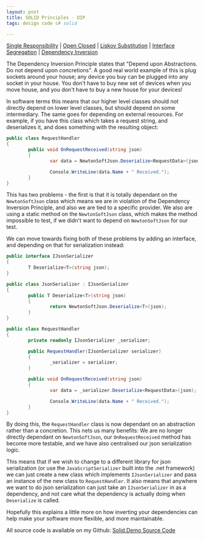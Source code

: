 ```yaml
---
layout: post
title: SOLID Principles - DIP
tags: design code c# solid

---
```



[Single Responsibility][blog-solid-srp] | [Open Closed][blog-solid-ocp] | [Liskov Substitution][blog-solid-lsp] | [Interface Segregation][blog-solid-isp] | [Dependency Inversion][blog-solid-dip]

The Dependency Inversion Principle states that "Depend upon Abstractions. Do not depend upon concretions".  A good real world example of this is plug sockets around your house; any device you buy can be plugged into any socket in your house.  You don't have to buy new set of devices when you move house, and you don't have to buy a new house for your devices!

In software terms this means that our higher level classes should not directly depend on lower level classes, but should depend on some intermediary.  The same goes for depending on external resources.  For example, if you have this class which takes a request string, and deserializes it, and does something with the resulting object:

```csharp
public class RequestHandler
{
		public void OnRequestReceived(string json)
		{
				var data = NewtonSoftJson.Deserialize<RequestData>(json);

				Console.WriteLine(data.Name + " Received.");
		}
}
```

This has two problems - the first is that it is totally dependant on the `NewtonSoftJson` class which means we are in violation of the Dependency Inversion Principle, and also we are tied to a specific provider.  We also are using a static method on the `NewtonSoftJson` class, which makes the method impossible to test, if we didn't want to depend on `NewtonSoftJson` for our test.

We can move towards fixing both of these problems by adding an interface, and depending on that for serialization instead:

```csharp
public interface IJsonSerializer
{
		T Deserialize<T>(string json);
}

public class JsonSerializer : IJsonSerializer
{
		public T Deserialize<T>(string json)
		{
				return NewtonSoftJson.Deserialize<T>(json);
		}
}

public class RequestHandler
{
		private readonly IJsonSerializer _serializer;

		public RequestHandler(IJsonSerializer serializer)
		{
				_serializer = serializer;
		}

		public void OnRequestReceived(string json)
		{
				var data = _serializer.Deserialize<RequestData>(json);

				Console.WriteLine(data.Name + " Received.");
		}
}
```

By doing this, the `RequestHandler` class is now dependant on an abstraction rather than a concretion.  This nets us many benefits:  We are no longer directly dependant on `NewtonSoftJson`, our `OnRequestReceived` method has become more testable, and we have also centralised our json serialization logic.

This means that if we wish to change to a different library for json serialization (or use the `JavaScriptSerializer` built into the .net framework) we can just create a new class which implements `IJsonSerializer` and pass an instance of the new class to `RequestHandler`.  It also means that anywhere we want to do json serialization can just take an `IJsonSerializer` in as a dependency, and not care what the dependency is actually doing when `Deserialize` is called.

Hopefully this explains a little more on how inverting your dependencies can help make your software more flexible, and more maintainable.

All source code is available on my Github: [Solid.Demo Source Code][solid-demo-repo]

[blog-solid-srp]: http://andydote.co.uk/solid-principles-srp
[blog-solid-ocp]: http://andydote.co.uk/solid-principles-ocp
[blog-solid-lsp]: http://andydote.co.uk/solid-principles-lsp
[blog-solid-isp]: http://andydote.co.uk/solid-principles-isp
[blog-solid-dip]: http://andydote.co.uk/solid-principles-dip
[solid-demo-repo]: https://github.com/Pondidum/Solid.Demo
